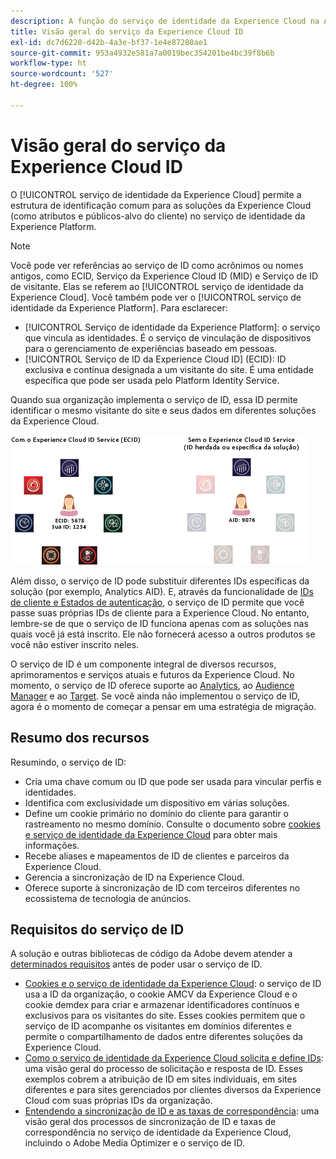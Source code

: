 ```yaml
---
description: A função do serviço de identidade da Experience Cloud na Adobe Experience Cloud.
title: Visão geral do serviço da Experience Cloud ID
exl-id: dc7d6220-d42b-4a3e-bf37-1e4e87280ae1
source-git-commit: 953a4932e581a7a0019bec354201be4bc39f8b6b
workflow-type: ht
source-wordcount: '527'
ht-degree: 100%

---
```


# Visão geral do serviço da Experience Cloud ID

O [!UICONTROL serviço de identidade da Experience Cloud] permite a estrutura de identificação comum para as soluções da Experience Cloud (como atributos e públicos-alvo do cliente) no serviço de identidade da Experience Platform.

>[!NOTE]
>
> Você pode ver referências ao serviço de ID como acrônimos ou nomes antigos, como ECID, Serviço da Experience Cloud ID (MID) e Serviço de ID de visitante. Elas se referem ao [!UICONTROL serviço de identidade da Experience Cloud]. Você também pode ver o [!UICONTROL serviço de identidade da Experience Platform]. Para esclarecer:

* [!UICONTROL Serviço de identidade da Experience Platform]: o serviço que vincula as identidades. É o serviço de vinculação de dispositivos para o gerenciamento de experiências baseado em pessoas.
* [!UICONTROL Serviço de ID da Experience Cloud ID] (ECID): ID exclusiva e contínua designada a um visitante do site. É uma entidade específica que pode ser usada pelo Platform Identity Service.

Quando sua organização implementa o serviço de ID, essa ID permite identificar o mesmo visitante do site e seus dados em diferentes soluções da Experience Cloud.

![](assets/ecid-new.png)

Além disso, o serviço de ID pode substituir diferentes IDs específicas da solução (por exemplo, Analytics AID). E, através da funcionalidade de [IDs de cliente e Estados de autenticação](/help/reference/authenticated-state.md), o serviço de ID permite que você passe suas próprias IDs de cliente para a Experience Cloud. No entanto, lembre-se de que o serviço de ID funciona apenas com as soluções nas quais você já está inscrito. Ele não fornecerá acesso a outros produtos se você não estiver inscrito neles.

O serviço de ID é um componente integral de diversos recursos, aprimoramentos e serviços atuais e futuros da Experience Cloud. No momento, o serviço de ID oferece suporte ao [Analytics](http://www.adobe.com/br/marketing-cloud/web-analytics.html), ao [Audience Manager](http://www.adobe.com/br/marketing-cloud/data-management-platform.html) e ao [Target](http://www.adobe.com/br/marketing-cloud/testing-targeting.html). Se você ainda não implementou o serviço de ID, agora é o momento de começar a pensar em uma estratégia de migração.

## Resumo dos recursos

Resumindo, o serviço de ID:

* Cria uma chave comum ou ID que pode ser usada para vincular perfis e identidades.
* Identifica com exclusividade um dispositivo em várias soluções.
* Define um cookie primário no domínio do cliente para garantir o rastreamento no mesmo domínio. Consulte o documento sobre [cookies e serviço de identidade da Experience Cloud](./cookies.md) para obter mais informações.
* Recebe aliases e mapeamentos de ID de clientes e parceiros da Experience Cloud.
* Gerencia a sincronização de ID na Experience Cloud.
* Oferece suporte à sincronização de ID com terceiros diferentes no ecossistema de tecnologia de anúncios.

## Requisitos do serviço de ID

A solução e outras bibliotecas de código da Adobe devem atender a [determinados requisitos](/help/reference/requirements.md) antes de poder usar o serviço de ID.

* [Cookies e o serviço de identidade da Experience Cloud](cookies.md): o serviço de ID usa a ID da organização, o cookie AMCV da Experience Cloud e o cookie demdex para criar e armazenar identificadores contínuos e exclusivos para os visitantes do site. Esses cookies permitem que o serviço de ID acompanhe os visitantes em domínios diferentes e permite o compartilhamento de dados entre diferentes soluções da Experience Cloud.
* [Como o serviço de identidade da Experience Cloud solicita e define IDs](id-request.md): uma visão geral do processo de solicitação e resposta de ID. Esses exemplos cobrem a atribuição de ID em sites individuais, em sites diferentes e para sites gerenciados por clientes diversos da Experience Cloud com suas próprias IDs da organização.
* [Entendendo a sincronização de ID e as taxas de correspondência](match-rates.md): uma visão geral dos processos de sincronização de ID e taxas de correspondência no serviço de identidade da Experience Cloud, incluindo o Adobe Media Optimizer e o serviço de ID.
